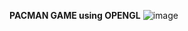 **PACMAN GAME using OPENGL**
![image](https://github.com/Levi-coder07/Pacman/assets/82822546/2ac79fbd-3238-4404-bc4a-690e14d1c688)
